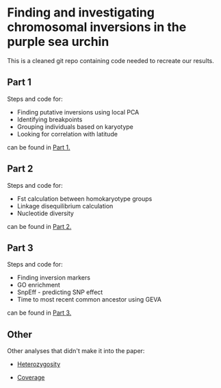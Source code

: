 # Finding and investigating chromosomal inversions in the purple sea urchin

This is a cleaned git repo containing code needed to recreate our results.

## Part 1

Steps and code for:

- Finding putative inversions using local PCA
- Identifying breakpoints
- Grouping individuals based on karyotype
- Looking for correlation with latitude

can be found in [Part 1.](https://github.com/Cpetak/Urchin_inversions/blob/main/Part_1.md)

## Part 2

Steps and code for:

- Fst calculation between homokaryotype groups
- Linkage disequilibrium calculation
- Nucleotide diversity

can be found in [Part 2.](https://github.com/Cpetak/Urchin_inversions/blob/main/Part_2.md)

## Part 3

Steps and code for:

- Finding inversion markers
- GO enrichment
- SnpEff - predicting SNP effect
- Time to most recent common ancestor using GEVA

can be found in [Part 3.](https://github.com/Cpetak/Urchin_inversions/blob/main/Part_3.md)

## Other

Other analyses that didn't make it into the paper: 

- [Heterozygosity](https://github.com/Cpetak/Urchin_inversions/blob/main/Heterozygosity.md)

- [Coverage](https://github.com/Cpetak/Urchin_inversions/blob/main/Coverage.md)


